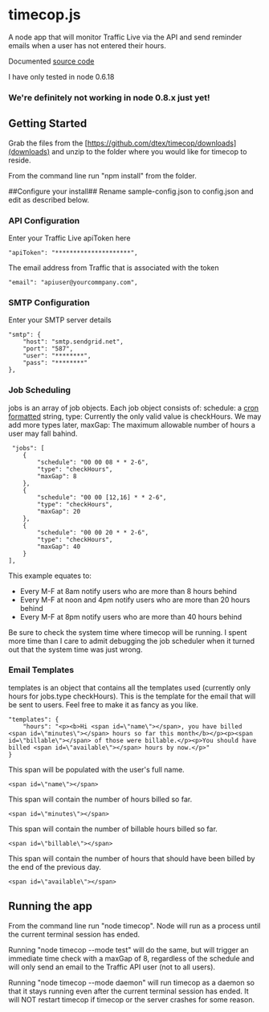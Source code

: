 timecop.js
==========

A node app that will monitor Traffic Live via the API and send reminder emails when a user has not entered their hours.

Documented [source code](http://dtex.github.com/timecop/docs/timecop.html)

I have only tested in node 0.6.18

### We're definitely not working in node 0.8.x just yet! ###

## Getting Started ##

Grab the files from the [https://github.com/dtex/timecop/downloads](downloads) and unzip to the folder where you would like for timecop to reside.

From the command line run "npm install" from the folder.

##Configure your install##
Rename sample-config.json to config.json and edit as described below.

### API Configuration ###

Enter your Traffic Live apiToken here

    "apiToken": "*********************",

The email address from Traffic that is associated with the token

    "email": "apiuser@yourcommpany.com",

### SMTP Configuration ###

Enter your SMTP server details

    "smtp": {
        "host": "smtp.sendgrid.net",
        "port": "587",
        "user": "********",
        "pass": "********"
    },

### Job Scheduling ###
		
jobs is an array of job objects. Each job object consists of:
 schedule: a [cron formatted](http://www.nncron.ru/help/EN/working/cron-format.htm) string,
 type: Currently the only valid value is checkHours. We may add more types later,
 maxGap: The maximum allowable number of hours a user may fall bahind.

     "jobs": [
        {
            "schedule": "00 00 08 * * 2-6",
            "type": "checkHours",
            "maxGap": 8
        },
        {
            "schedule": "00 00 [12,16] * * 2-6",
            "type": "checkHours",
            "maxGap": 20
        },
        {
            "schedule": "00 00 20 * * 2-6",
            "type": "checkHours",
            "maxGap": 40
        }
    ],

This example equates to:
* Every M-F at 8am notify users who are more than 8 hours behind
* Every M-F at noon and 4pm notify users who are more than 20 hours behind
* Every M-F at 8pm notify users who are more than 40 hours behind

Be sure to check the system time where timecop will be running. I spent more time than I care to admit debugging the job scheduler when it turned out that the system time was just wrong.
	
### Email Templates ###

templates is an object that contains all the templates used (currently only hours for jobs.type checkHours). This is the template for the email that will be sent to users. Feel free to make it as fancy as you like.

    "templates": {
        "hours": "<p><b>Hi <span id=\"name\"></span>, you have billed <span id=\"minutes\"></span> hours so far this month</b></p><p><span id=\"billable\"></span> of those were billable.</p><p>You should have billed <span id=\"available\"></span> hours by now.</p>"
    }
    
This span will be populated with the user's full name.

    <span id=\"name\"></span> 

This span will contain the number of hours billed so far.

    <span id=\"minutes\"></span>

This span will contain the number of billable hours billed so far.

    <span id=\"billable\"></span>

This span will contain the number of hours that should have been billed by the end of the previous day.
    
    <span id=\"available\"></span>
    
## Running the app ##
	
From the command line run "node timecop". Node will run as a process until the current terminal session has ended.

Running "node timecop --mode test" will do the same, but will trigger an immediate time check with a maxGap of 8, regardless of the schedule and will only send an email to the Traffic API user (not to all users).

Running "node timecop --mode daemon" will run timecop as a daemon so that it stays running even after the current terminal session has ended. It will NOT restart timecop if timecop or the server crashes for some reason.